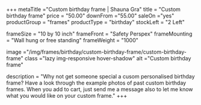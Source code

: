 +++
metaTitle ="Custom birthday frame | Shauna Gra"
title = "Custom birthday frame"
price = "50.00"
downFrom ="55.00"
saleOn ="yes"
productGroup = "frames"
productType = "birthday"
stockLeft = "2 Left" 
 
frameSize = "10 by 10 inch" 
frameFront = "Safety Perspex" 
frameMounting = "Wall hung or free standing" 
frameWeight = "1000" 
 

 
image ="/img/frames/birthday/custom-birthday-frame/custom-birthday-frame"
class ="lazy img-responsive hover-shadow"
alt ="Custom birthday frame"
 
description = "Why not get someone special a cusom personalised birthday frame? Have a look through the example photos of past custom birthday frames. When you add to cart, just send me a message also to let me know what you would like on your custom frame."
+++
